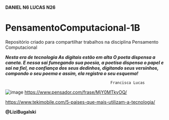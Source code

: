 **DANIEL N6 LUCAS N26**

# PensamentoComputacional-1B 

Repositório criado para compartilhar trabalhos na disciplina Pensamento Computacional 

***Nesta era de tecnologia
As digitais estão em alta
O poeta dispensa a caneta.
E nessa sai fumegando sua poesia,
a poetisa dispensa o papel
e sai na fiel,
na confiança dos seus dedinhos,
digitando seus versinhos,
compondo o seu poema
e assim, ela registra o seu esquema!***
                                    
                                                  Francisca Lucas

![image](https://user-images.githubusercontent.com/106993370/182228906-5702b64b-a617-49db-bc70-d32c51f665b7.png)
https://www.pensador.com/frase/MjY0MTkyOQ/

https://www.tekimobile.com/5-paises-que-mais-utilizam-a-tecnologia/

**@LiziBugalski**

